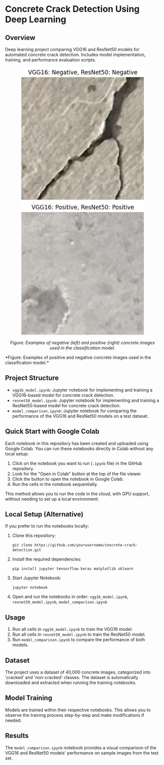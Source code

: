 # Concrete Crack Detection Using Deep Learning

## Overview
Deep learning project comparing VGG16 and ResNet50 models for automated concrete crack detection. Includes model implementation, training, and performance evaluation scripts.

<p align="center">
  <img src="concrete_negative.png" width="400" alt="Negative Concrete Sample">
  <img src="concrete_positive.png" width="400" alt="Positive Concrete Sample">
</p>
<p align="center">
  <em>Figure: Examples of negative (left) and positive (right) concrete images used in the classification model.</em>
</p>
*Figure: Examples of positive and negative concrete images used in the classification model.*

## Project Structure

- `vgg16_model.ipynb`: Jupyter notebook for implementing and training a VGG16-based model for concrete crack detection.
- `resnet50_model.ipynb`: Jupyter notebook for implementing and training a ResNet50-based model for concrete crack detection.
- `model_comparison.ipynb`: Jupyter notebook for comparing the performance of the VGG16 and ResNet50 models on a test dataset.

## Quick Start with Google Colab

Each notebook in this repository has been created and uploaded using Google Colab. You can run these notebooks directly in Colab without any local setup:

1. Click on the notebook you want to run (`.ipynb` file) in the GitHub repository.
2. Look for the "Open in Colab" button at the top of the file viewer.
3. Click the button to open the notebook in Google Colab.
4. Run the cells in the notebook sequentially.

This method allows you to run the code in the cloud, with GPU support, without needing to set up a local environment.

## Local Setup (Alternative)

If you prefer to run the notebooks locally:

1. Clone this repository:
   ```
   git clone https://github.com/yourusername/concrete-crack-detection.git
   ```
2. Install the required dependencies:
   ```
   pip install jupyter tensorflow keras matplotlib sklearn
   ```
3. Start Jupyter Notebook:
   ```
   jupyter notebook
   ```
4. Open and run the notebooks in order: `vgg16_model.ipynb`, `resnet50_model.ipynb`, `model_comparison.ipynb`

## Usage

1. Run all cells in `vgg16_model.ipynb` to train the VGG16 model.
2. Run all cells in `resnet50_model.ipynb` to train the ResNet50 model.
3. Run `model_comparison.ipynb` to compare the performance of both models.

## Dataset

The project uses a dataset of 40,000 concrete images, categorized into 'cracked' and 'non-cracked' classes. The dataset is automatically downloaded and extracted when running the training notebooks.

## Model Training

Models are trained within their respective notebooks. This allows you to observe the training process step-by-step and make modifications if needed.

## Results

The `model_comparison.ipynb` notebook provides a visual comparison of the VGG16 and ResNet50 models' performance on sample images from the test set.
